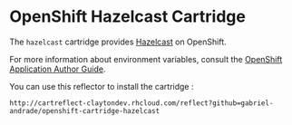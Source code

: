 # OpenShift Hazelcast Cartridge

The `hazelcast` cartridge provides [Hazelcast](http://www.hazelcast.org/) on OpenShift.

For more information about environment variables, consult the
[OpenShift Application Author Guide](https://github.com/openshift/origin-server/blob/master/node/README.writing_applications.md).

You can use this reflector to install the cartridge :

	http://cartreflect-claytondev.rhcloud.com/reflect?github=gabriel-andrade/openshift-cartridge-hazelcast


